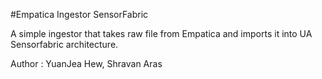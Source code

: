 #Empatica Ingestor SensorFabric

A simple ingestor that takes raw file from Empatica and imports it 
into UA Sensorfabric architecture.

Author : YuanJea Hew, Shravan Aras

